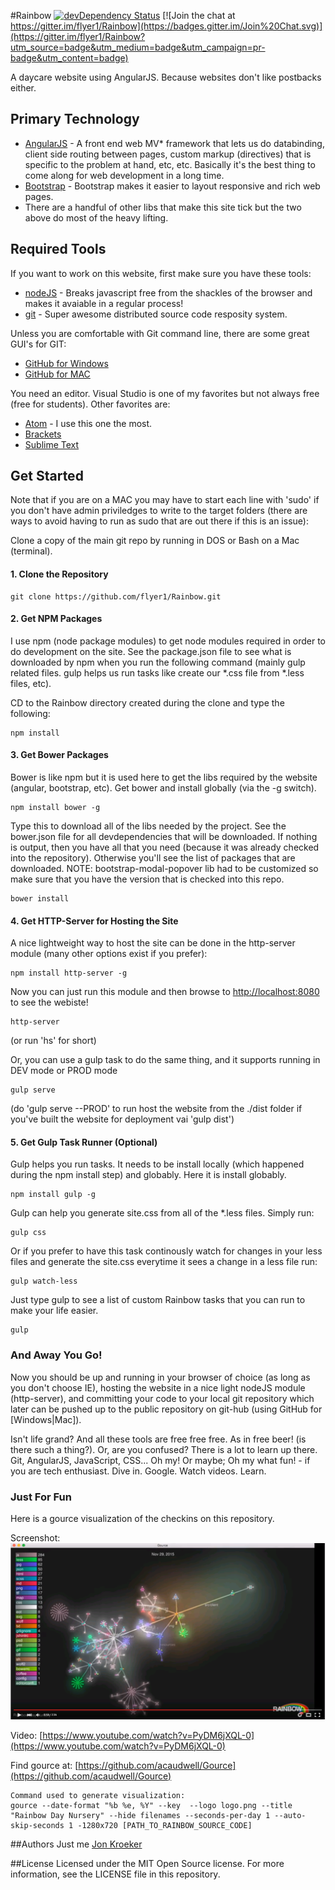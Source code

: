 #Rainbow [![devDependency Status](https://david-dm.org/flyer1/rainbow/dev-status.svg)](https://david-dm.org/flyer1/rainbow#info=devDependencies) [![Join the chat at https://gitter.im/flyer1/Rainbow](https://badges.gitter.im/Join%20Chat.svg)](https://gitter.im/flyer1/Rainbow?utm_source=badge&utm_medium=badge&utm_campaign=pr-badge&utm_content=badge)


A daycare website using AngularJS. Because websites don't like postbacks either.

## Primary Technology
- [AngularJS](https://angularjs.org/) - A front end web MV* framework that lets us do databinding, client side routing between pages, custom markup (directives) that is specific to the problem at hand, etc, etc. Basically it's the best thing to come along for web development in a long time.
- [Bootstrap](http://getbootstrap.com/) - Bootstrap makes it easier to layout responsive and rich web pages.
- There are a handful of other libs that make this site tick but the two above do most of the heavy lifting.


## Required Tools
If you want to work on this website, first make sure you have these tools:

- [nodeJS](http://nodejs.org/) - Breaks javascript free from the shackles of the browser and makes it avaiable in a regular process!
- [git](http://git-scm.com/downloads) - Super awesome distributed source code resposity system.


Unless you are comfortable with Git command line, there are some great GUI's for GIT:

- [GitHub for Windows](https://windows.github.com/)
- [GitHub for MAC](https://mac.github.com/)

You need an editor. Visual Studio is one of my favorites but not always free (free for students). Other favorites are:

- [Atom](https://atom.io/) - I use this one the most.
- [Brackets](http://brackets.io/)
- [Sublime Text](http://www.sublimetext.com/)

## Get Started

Note that if you are on a MAC you may have to start each line with 'sudo' if you don't have admin priviledges to write to the target folders (there are ways to avoid having to run as sudo that are out there if this is an issue):

Clone a copy of the main git repo by running in DOS or Bash on a Mac (terminal).

#### 1. Clone the Repository
```
git clone https://github.com/flyer1/Rainbow.git
```

#### 2. Get NPM Packages
I use npm (node package modules) to get node modules required in order to do development on the site. See the package.json file to see what is downloaded by npm when you run the following command (mainly gulp related files. gulp helps us run tasks like create our *.css file from *.less files, etc).

CD to the Rainbow directory created during the clone and type the following:

```
npm install
```

#### 3. Get Bower Packages
Bower is like npm but it is used here to get the libs required by the website (angular, bootstrap, etc).
Get bower and install globally (via the -g switch).
```
npm install bower -g
```

Type this to download all of the libs needed by the project. See the bower.json file for all devdependencies that will be downloaded. If nothing is output, then you have all that you need (because it was already checked into the repository). Otherwise you'll see the list of packages that are downloaded. NOTE: bootstrap-modal-popover lib had to be customized so make sure that you have the version that is checked into this repo.


```
bower install
```

#### 4. Get HTTP-Server for Hosting the Site

A nice lightweight way to host the site can be done in the http-server module (many other options exist if you prefer):

```
npm install http-server -g
```

Now you can just run this module and then browse to [http://localhost:8080](http://localhost:8080) to see the webiste!

```
http-server
```

(or run 'hs' for short)

Or, you can use a gulp task to do the same thing, and it supports running in DEV mode or PROD mode
```
gulp serve
```

(do 'gulp serve --PROD' to run host the website from the ./dist folder if you've built the website for deployment vai 'gulp dist')


#### 5. Get Gulp Task Runner (Optional)
Gulp helps you run tasks. It needs to be install locally (which happened during the npm install step) and globably. Here it is install globably.

```
npm install gulp -g
```


Gulp can help you generate site.css from all of the *.less files. Simply run:

```
gulp css
```

Or if you prefer to have this task continously watch for changes in your less files and generate the site.css everytime it sees a change in a less file run:

```
gulp watch-less
```

Just type gulp to see a list of custom Rainbow tasks that you can run to make your life easier.

```
gulp 
```


### And Away You Go!
Now you should be up and running in your browser of choice (as long as you don't choose IE), hosting the website in a nice light nodeJS module (http-server), and committing your code to your local git repository which later can be pushed up to the public repository on git-hub (using GitHub for [Windows|Mac]).

Isn't life grand? And all these tools are free free free. As in free beer! (is there such a thing?). Or, are you confused? There is a lot to learn up there. Git, AngularJS, JavaScript, CSS... Oh my! Or maybe; Oh my what fun! - if you are tech enthusiast. Dive in. Google. Watch videos. Learn.

### Just For Fun
Here is a gource visualization of the checkins on this repository. 

Screenshot:
![Gource Visualization](https://github.com/flyer1/Rainbow/blob/master/gource.png "Gource Visualization")

Video: [https://www.youtube.com/watch?v=PyDM6jXQL-0](https://www.youtube.com/watch?v=PyDM6jXQL-0)

Find gource at: [https://github.com/acaudwell/Gource](https://github.com/acaudwell/Gource)

```
Command used to generate visualization:
gource --date-format "%b %e, %Y" --key  --logo logo.png --title "Rainbow Day Nursery" --hide filenames --seconds-per-day 1 --auto-skip-seconds 1 -1280x720 [PATH_TO_RAINBOW_SOURCE_CODE]
```


##Authors
Just me [Jon Kroeker](https://github.com/flyer1)

##License
Licensed under the MIT Open Source license. For more information, see the LICENSE file in this repository.
